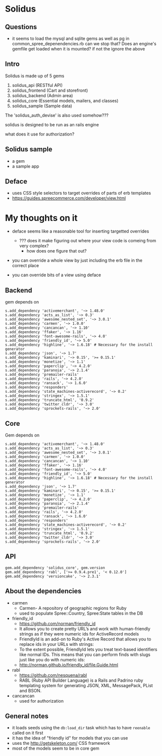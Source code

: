 # Solidus

## Questions

- it seems to load the mysql and sqlite gems as well as pg in
  common_spree_depenendencies.rb can we stop that? Does an engine's gemfile get
  loaded when it is mounted? if not the ignore the above

## Intro

Solidus is made up of 5 gems

1. solidus_api (RESTful API)
2. solidus_frontend (Cart and storefront)
3. solidus_backend (Admin area)
4. solidus_core (Essential models, mailers, and classes)
5. solidus_sample (Sample data)

The 'solidus_auth_devise' is also used somehow???

solidus is designed to be run as an rails engine

what does it use for authorization?

## Solidus sample

- a gem
- a sample app

## Deface

- uses CSS style selectors to target overrides of parts of erb templates
- https://guides.spreecommerce.com/developer/view.html

# My thoughts on it

- deface seems like a reasonable tool for inserting targetted overrides
    - ??? does it make figuring out where your view code is comeing from very
      complex?
        - how does one figure that out?

- you can override a whole view by just including the erb file in the correct
  place
- you can override bits of a view using deface

## Backend

gem depends on

    s.add_dependency 'activemerchant', '~> 1.48.0'
    s.add_dependency 'acts_as_list', '~> 0.3'
    s.add_dependency 'awesome_nested_set', '~> 3.0.1'
    s.add_dependency 'carmen', '~> 1.0.0'
    s.add_dependency 'cancancan', '~> 1.10'
    s.add_dependency 'ffaker', '~> 1.16'
    s.add_dependency 'font-awesome-rails', '~> 4.0'
    s.add_dependency 'friendly_id', '~> 5.0'
    s.add_dependency 'highline', '~> 1.6.18' # Necessary for the install generator
    s.add_dependency 'json', '~> 1.7'
    s.add_dependency 'kaminari', '~> 0.15', '>= 0.15.1'
    s.add_dependency 'monetize', '~> 1.1'
    s.add_dependency 'paperclip', '~> 4.2.0'
    s.add_dependency 'paranoia', '~> 2.1.4'
    s.add_dependency 'premailer-rails'
    s.add_dependency 'rails', '~> 4.2.0'
    s.add_dependency 'ransack', '~> 1.6.0'
    s.add_dependency 'responders'
    s.add_dependency 'state_machines-activerecord', '~> 0.2'
    s.add_dependency 'stringex', '~> 1.5.1'
    s.add_dependency 'truncate_html', '0.9.2'
    s.add_dependency 'twitter_cldr', '~> 3.0'
    s.add_dependency 'sprockets-rails', '~> 2.0'

## Core

Gem depends on

    s.add_dependency 'activemerchant', '~> 1.48.0'
    s.add_dependency 'acts_as_list', '~> 0.3'
    s.add_dependency 'awesome_nested_set', '~> 3.0.1'
    s.add_dependency 'carmen', '~> 1.0.0'
    s.add_dependency 'cancancan', '~> 1.10'
    s.add_dependency 'ffaker', '~> 1.16'
    s.add_dependency 'font-awesome-rails', '~> 4.0'
    s.add_dependency 'friendly_id', '~> 5.0'
    s.add_dependency 'highline', '~> 1.6.18' # Necessary for the install generator
    s.add_dependency 'json', '~> 1.7'
    s.add_dependency 'kaminari', '~> 0.15', '>= 0.15.1'
    s.add_dependency 'monetize', '~> 1.1'
    s.add_dependency 'paperclip', '~> 4.2.0'
    s.add_dependency 'paranoia', '~> 2.1.4'
    s.add_dependency 'premailer-rails'
    s.add_dependency 'rails', '~> 4.2.0'
    s.add_dependency 'ransack', '~> 1.6.0'
    s.add_dependency 'responders'
    s.add_dependency 'state_machines-activerecord', '~> 0.2'
    s.add_dependency 'stringex', '~> 1.5.1'
    s.add_dependency 'truncate_html', '0.9.2'
    s.add_dependency 'twitter_cldr', '~> 3.0'
    s.add_dependency 'sprockets-rails', '~> 2.0'

## API

    gem.add_dependency 'solidus_core', gem.version
    gem.add_dependency 'rabl', ['>= 0.9.4.pre1', '< 0.12.0']
    gem.add_dependency 'versioncake', '~> 2.3.1'

## About the dependencies

- carmen
    - Carmen- A repository of geographic regions for Ruby
    - used to populate Spree::Country, Spree:State tables in the DB
- friendly_id
    - https://github.com/norman/friendly_id
    - It allows you to create pretty URL’s and work with human-friendly strings
      as if they were numeric ids for ActiveRecord models
    - FriendlyId is an add-on to Ruby's Active Record that allows you to replace
      ids in your URLs with strings:
    - To the extent possible, FriendlyId lets you treat text-based identifiers
      like normal IDs. This means that you can perform finds with slugs just
      like you do with numeric ids:
    - http://norman.github.io/friendly_id/file.Guide.html
- rabl
    - https://github.com/nesquena/rabl
    - RABL (Ruby API Builder Language) is a Rails and Padrino ruby templating
      system for generating JSON, XML, MessagePack, PList and BSON.
- cancancan
    - used for authorization

## General notes

- it loads seeds using the `db:load_dir` task which has to have `reenable`
  called on it first
- it has the idea of "friendly id" for models that you can use
- uses the http://getskeleton.com/ CSS framework
- most of the models seem to be in core gem
